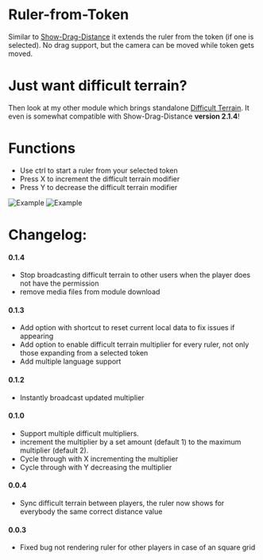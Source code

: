 # Ruler-from-Token

Similar to [Show-Drag-Distance](https://github.com/wsaunders1014/ShowDragDistance) it extends the ruler from the token (if one is selected).
No drag support, but the camera can be moved while token gets moved.

# Just want difficult terrain?
Then look at my other module which brings standalone [Difficult Terrain](https://github.com/Nordiii/difficultterrain).
It even is somewhat compatible with Show-Drag-Distance **version 2.1.4**!

# Functions
* Use ctrl to start a ruler from your selected token
* Press X to increment the difficult terrain modifier
* Press Y to decrease the difficult terrain modifier

![Example](https://raw.githubusercontent.com/Nordiii/rulerfromtoken/master/media/Config.PNG)
![Example](https://raw.githubusercontent.com/Nordiii/rulerfromtoken/master/media/Difficult%20Terrain%20v2.gif)
# Changelog:
#### 0.1.4
* Stop broadcasting difficult terrain to other users when the player does not have the permission
* remove media files from module download

#### 0.1.3
* Add option with shortcut to reset current local data to fix issues if appearing
* Add option to enable difficult terrain multiplier for every ruler, not only those expanding from a selected token
* Add multiple language support

#### 0.1.2
* Instantly broadcast updated multiplier

#### 0.1.0

* Support multiple difficult multipliers.
* increment the multiplier by a set amount (default 1) to the maximum multiplier (default 2).
* Cycle through with X incrementing the multiplier 
* Cycle through with Y decreasing the multiplier

#### 0.0.4

* Sync difficult terrain between players, the ruler now shows for everybody the same correct distance value

#### 0.0.3

* Fixed bug not rendering ruler for other players in case of an square grid
